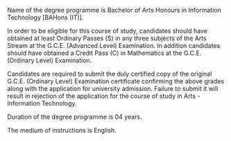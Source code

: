 Name of the degree programme is Bachelor of Arts Honours in Information Technology [BAHons (IT)].

In order to be eligible for this course of study, candidates should have obtained at least
Ordinary Passes (S) in any three subjects of the Arts Stream at the G.C.E. (Advanced Level)
Examination.
In addition candidates should have obtained a Credit Pass (C) in Mathematics at the G.C.E.
(Ordinary Level) Examination.

Candidates are required to submit the duly certified copy of the original G.C.E. (Ordinary
Level) Examination certificate confirming the above grades along with the application for
university admission. Failure to submit it will result in rejection of the application for the
course of study in Arts - Information Technology.

Duration of the degree programme is 04 years.

The medium of instructions is English.